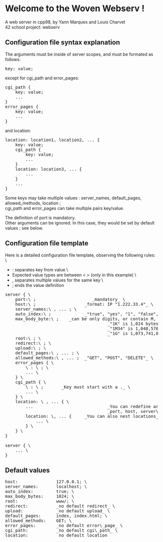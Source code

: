# Welcome to the Woven Webserv !

A web server in cpp98, by Yann Marques and Louis Charvet \
42 school project: webserv

## Configuration file syntax explanation
The arguments must be inside of server scopes, and must be formated as follows:
<pre>key: value;
</pre>except for cgi_path and error_pages:
<pre>cgi_path {
	key: value;
	...
}
error_pages {
	key: value;
	...
}
</pre>and location:
<pre>location: location1, location2, ... {
	key: value;
	cgi_path {
		key: value;
		...
	}
	location: location3, ... {
		...
	}
	...
}
</pre>
Some keys may take multiple values : server_names, default_pages, allowed_methods, location ; \
cgi_path and error_pages can take multiple pairs key/value.

The definition of port is mandatory. \
Other arguments can be ignored. In this case, they would be set by default values ; see below.

## Configuration file template

Here is a detailed configuration file template, observing the following rules: \
+ : separates key from value \
+ Expected value types are between < > (only in this example) \
+ , separates multiple values for the same key \
+ ; ends the value definition
<pre>
server { \
	port:\<int\> ;						_mandatory_ \
	host:\<string\> ;					_format: IP "1.222.33.4"_ \
	server_names:\<string\> , ... ; \
	auto_index:\<string\> ;				_"true", "yes", "1", "false", "no", "0" allowed_ \
	max_body_byte:\<int / string\> ;	_can be only digits, or contain M, K, G_ \
										_"1K" is 1,024 bytes_ \
										_"1M34" is 1,048,576 + 34 = 1,048,610 bytes_ \
										_"1G" is 1,073,741,824 bytes_ \
	root:\<string\> ; \
	redirect:\<string\> ; \
	upload:\<string\> ; \
	default_pages:\<string\> , ... ; \
	allowed_methods:\<string\> , ... ;	_"GET", "POST", "DELETE"_ \
	error_pages { \
		\<int\> : \<string\> ; \
		... \
	} \
	cgi_path { \
		\<string\> : \<string\> ;		_Key must start with a ._ \
		... \
	} \
	location: \<string\> , ... { \
		...								_You can redefine arguments in location, except:_ \
										_port, host, server\_names_ \
		location: \<string\>, ... {		_You can also nest locations_ \
			... \
		} \
	} \
}

server { \
	... \
}
</pre>
## Default values
<pre>
host:				127.0.0.1; \
server_names:		localhost; \
auto_index:			true; \
max_body_bytes:		1024; \
root:				www/; \
redirect:			_no default redirect_ \
upload:				_no default upload_ \
default_pages:		index, index.html; \
allowed_methods:	GET; \
error_pages:		_no default error\_page_ \
cgi_path:			_no default cgi\_path_ \
location:			_no default location_
</pre>